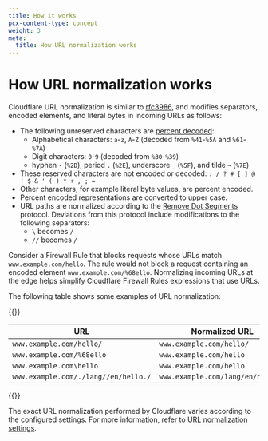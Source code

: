```yaml
---
title: How it works
pcx-content-type: concept
weight: 3
meta:
  title: How URL normalization works
---
```


# How URL normalization works

Cloudflare URL normalization is similar to [rfc3986](https://www.ietf.org/rfc/rfc3986.txt), and modifies separators, encoded elements, and literal bytes in incoming URLs as follows:

- The following unreserved characters are [percent decoded](https://tools.ietf.org/html/rfc3986#section-2.1):
  - Alphabetical characters: `a`-`z`, `A`-`Z` (decoded from `%41`-`%5A` and `%61`-`%7A`)
  - Digit characters: `0`-`9` (decoded from `%30`-`%39`)
  - hyphen `-` (`%2D`), period `.` (`%2E`), underscore `_` (`%5F`), and tilde `~` (`%7E`)
- These reserved characters are not encoded or decoded: `: / ? # [ ] @ ! $ & ' ( ) * + , ; =`
- Other characters, for example literal byte values, are percent encoded.
- Percent encoded representations are converted to upper case.
- URL paths are normalized according to the [Remove Dot Segments](https://tools.ietf.org/html/rfc3986#section-5.2.4) protocol. Deviations from this protocol include modifications to the following separators:
  - `\` becomes `/`
  - `//` becomes `/`

Consider a Firewall Rule that blocks requests whose URLs match `www.example.com/hello`. The rule would not block a request containing an encoded element `www.example.com/%68ello`. Normalizing incoming URLs at the edge helps simplify Cloudflare Firewall Rules expressions that use URLs.

The following table shows some examples of URL normalization:

{{<table-wrap>}}

| URL                                  | Normalized URL                    |
| ------------------------------------ | --------------------------------- |
| `www.example.com/hello/`             | `www.example.com/hello/`          |
| `www.example.com/%68ello`            | `www.example.com/hello`           |
| `www.example.com\hello`              | `www.example.com/hello`           |
| `www.example.com/./lang//en/hello./` | `www.example.com/lang/en/hello./` |

{{</table-wrap>}}

The exact URL normalization performed by Cloudflare varies according to the configured settings. For more information, refer to [URL normalization settings](/rules/normalization/settings/).
